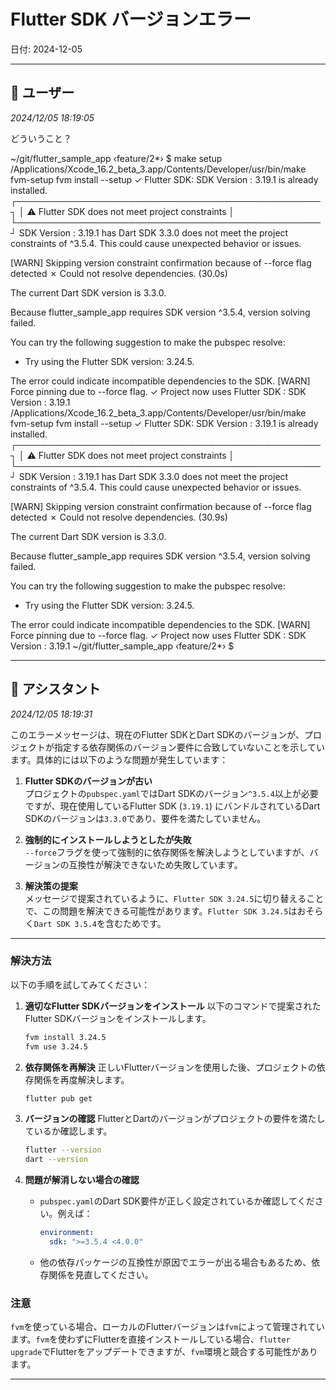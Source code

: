 # Flutter SDK バージョンエラー

日付: 2024-12-05

---

## 👤 ユーザー
*2024/12/05 18:19:05*

どういうこと？

~/git/flutter_sample_app  ‹feature/2*› $ make setup       
/Applications/Xcode_16.2_beta_3.app/Contents/Developer/usr/bin/make fvm-setup
fvm install --setup
✓ Flutter SDK: SDK Version : 3.19.1 is already installed.
┌─────────────────────────────────────────────────┐
│ ⚠ Flutter SDK does not meet project constraints │
└─────────────────────────────────────────────────┘
SDK Version : 3.19.1 has Dart SDK 3.3.0 does not meet the project constraints of ^3.5.4.
This could cause unexpected behavior or issues.

[WARN] Skipping version constraint confirmation because of --force flag detected
✗ Could not resolve dependencies. (30.0s)

The current Dart SDK version is 3.3.0.

Because flutter_sample_app requires SDK version ^3.5.4, version solving failed.


You can try the following suggestion to make the pubspec resolve:
* Try using the Flutter SDK version: 3.24.5. 

The error could indicate incompatible dependencies to the SDK.
[WARN] Force pinning due to --force flag.
✓ Project now uses Flutter SDK : SDK Version : 3.19.1
/Applications/Xcode_16.2_beta_3.app/Contents/Developer/usr/bin/make fvm-setup
fvm install --setup
✓ Flutter SDK: SDK Version : 3.19.1 is already installed.
┌─────────────────────────────────────────────────┐
│ ⚠ Flutter SDK does not meet project constraints │
└─────────────────────────────────────────────────┘
SDK Version : 3.19.1 has Dart SDK 3.3.0 does not meet the project constraints of ^3.5.4.
This could cause unexpected behavior or issues.

[WARN] Skipping version constraint confirmation because of --force flag detected
✗ Could not resolve dependencies. (30.9s)

The current Dart SDK version is 3.3.0.

Because flutter_sample_app requires SDK version ^3.5.4, version solving failed.


You can try the following suggestion to make the pubspec resolve:
* Try using the Flutter SDK version: 3.24.5. 

The error could indicate incompatible dependencies to the SDK.
[WARN] Force pinning due to --force flag.
✓ Project now uses Flutter SDK : SDK Version : 3.19.1
~/git/flutter_sample_app  ‹feature/2*› $

---

## 🤖 アシスタント
*2024/12/05 18:19:31*

このエラーメッセージは、現在のFlutter SDKとDart SDKのバージョンが、プロジェクトが指定する依存関係のバージョン要件に合致していないことを示しています。具体的には以下のような問題が発生しています：

1. **Flutter SDKのバージョンが古い**  
   プロジェクトの`pubspec.yaml`ではDart SDKのバージョン`^3.5.4`以上が必要ですが、現在使用しているFlutter SDK (`3.19.1`) にバンドルされているDart SDKのバージョンは`3.3.0`であり、要件を満たしていません。

2. **強制的にインストールしようとしたが失敗**  
   `--force`フラグを使って強制的に依存関係を解決しようとしていますが、バージョンの互換性が解決できないため失敗しています。

3. **解決策の提案**  
   メッセージで提案されているように、`Flutter SDK 3.24.5`に切り替えることで、この問題を解決できる可能性があります。`Flutter SDK 3.24.5`はおそらく`Dart SDK 3.5.4`を含むためです。

---

### 解決方法
以下の手順を試してみてください：

1. **適切なFlutter SDKバージョンをインストール**
   以下のコマンドで提案されたFlutter SDKバージョンをインストールします。
   ```bash
   fvm install 3.24.5
   fvm use 3.24.5
   ```

2. **依存関係を再解決**
   正しいFlutterバージョンを使用した後、プロジェクトの依存関係を再度解決します。
   ```bash
   flutter pub get
   ```

3. **バージョンの確認**
   FlutterとDartのバージョンがプロジェクトの要件を満たしているか確認します。
   ```bash
   flutter --version
   dart --version
   ```

4. **問題が解消しない場合の確認**
   - `pubspec.yaml`のDart SDK要件が正しく設定されているか確認してください。例えば：
     ```yaml
     environment:
       sdk: ">=3.5.4 <4.0.0"
     ```
   - 他の依存パッケージの互換性が原因でエラーが出る場合もあるため、依存関係を見直してください。

### 注意
`fvm`を使っている場合、ローカルのFlutterバージョンは`fvm`によって管理されています。`fvm`を使わずにFlutterを直接インストールしている場合、`flutter upgrade`でFlutterをアップデートできますが、`fvm`環境と競合する可能性があります。

---
